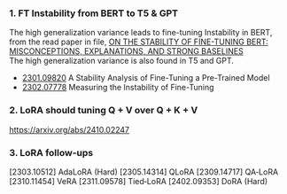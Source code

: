 ### 1. FT Instability from BERT to T5 & GPT
The high generalization variance leads to fine-tuning Instability in BERT, from the read paper in file, [ON THE STABILITY OF FINE-TUNING BERT: MISCONCEPTIONS, EXPLANATIONS, AND STRONG BASELINES](https://github.com/YCChu1995/Paper-Summary/blob/main/2006_On%20the%20Stability%20of%20Fine-tuning%20BERT%20-%20Misconceptions%2C%20Explanations%2C%20and%20Strong%20Baselines.md)<br>
The high generalization variance is also found in T5 and GPT.
- [2301.09820](https://arxiv.org/abs/2301.09820) A Stability Analysis of Fine-Tuning a Pre-Trained Model 
- [2302.07778](https://arxiv.org/abs/2302.07778) Measuring the Instability of Fine-Tuning

### 2. LoRA should tuning Q + V over Q + K + V 
https://arxiv.org/abs/2410.02247

### 3. LoRA follow-ups
[2303.10512] AdaLoRA (Hard)
[2305.14314] QLoRA
[2309.14717] QA‑LoRA
[2310.11454] VeRA
[2311.09578] Tied‑LoRA
[2402.09353] DoRA (Hard)
